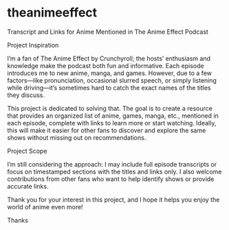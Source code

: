 # theanimeeffect
Transcript and Links for Anime Mentioned in The Anime Effect Podcast

Project Inspiration

I’m a fan of The Anime Effect by Crunchyroll; the hosts’ enthusiasm and knowledge make the podcast both fun and informative. Each episode introduces me to new anime, manga, and games. However, due to a few factors—like pronunciation, occasional slurred speech, or simply listening while driving—it’s sometimes hard to catch the exact names of the titles they discuss.

This project is dedicated to solving that. The goal is to create a resource that provides an organized list of anime, games, manga, etc., mentioned in each episode, complete with links to learn more or start watching. Ideally, this will make it easier for other fans to discover and explore the same shows without missing out on recommendations.

Project Scope

I’m still considering the approach: I may include full episode transcripts or focus on timestamped sections with the titles and links only. I also welcome contributions from other fans who want to help identify shows or provide accurate links.

Thank you for your interest in this project, and I hope it helps you enjoy the world of anime even more!

Thanks
